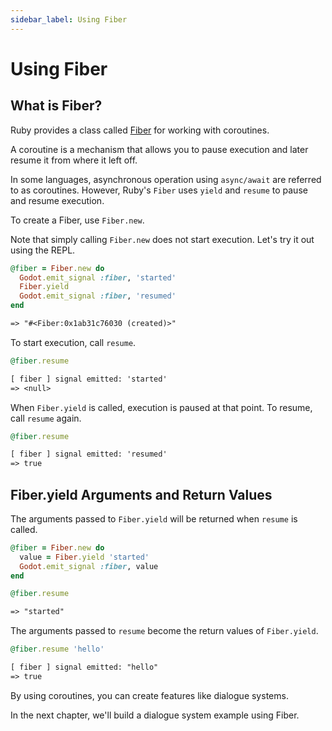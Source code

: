 ```yaml
---
sidebar_label: Using Fiber
---
```


# Using Fiber

## What is Fiber?

Ruby provides a class called [Fiber](https://docs.ruby-lang.org/en/master/Fiber.html) for working with coroutines.

A coroutine is a mechanism that allows you to pause execution and later resume it from where it left off.

In some languages, asynchronous operation using `async/await` are referred to as coroutines.
However, Ruby's `Fiber` uses `yield` and `resume` to pause and resume execution.

To create a Fiber, use `Fiber.new`.

Note that simply calling `Fiber.new` does not start execution.
Let's try it out using the REPL.

```ruby
@fiber = Fiber.new do
  Godot.emit_signal :fiber, 'started'
  Fiber.yield
  Godot.emit_signal :fiber, 'resumed'
end
```
```txt title="Output"
=> "#<Fiber:0x1ab31c76030 (created)>"
```

To start execution, call `resume`.
```ruby
@fiber.resume
```
```txt title="Output"
[ fiber ] signal emitted: 'started'
=> <null>
```

When `Fiber.yield` is called, execution is paused at that point.
To resume, call `resume` again.
```ruby
@fiber.resume
```
```txt title="Output"
[ fiber ] signal emitted: 'resumed'
=> true
```

## Fiber.yield Arguments and Return Values

The arguments passed to `Fiber.yield` will be returned when `resume` is called.

```ruby
@fiber = Fiber.new do
  value = Fiber.yield 'started'
  Godot.emit_signal :fiber, value
end
```
```ruby
@fiber.resume
```
```txt title="Output"
=> "started"
```

The arguments passed to `resume` become the return values of `Fiber.yield`.

```ruby
@fiber.resume 'hello'
```
```txt title="Output"
[ fiber ] signal emitted: "hello"
=> true
```

By using coroutines, you can create features like dialogue systems.

In the next chapter, we'll build a dialogue system example using Fiber.

